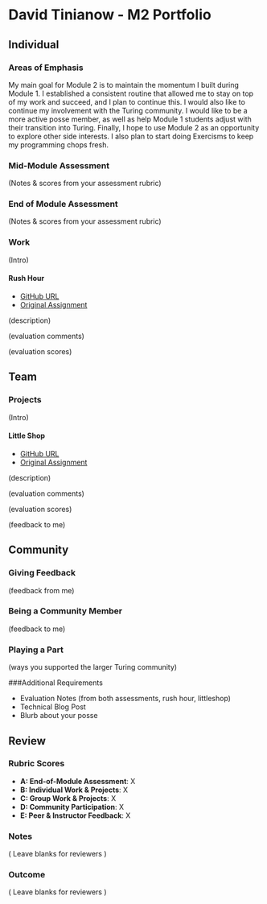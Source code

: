 # David Tinianow - M2 Portfolio
## Individual

### Areas of Emphasis

My main goal for Module 2 is to maintain the momentum I built during Module 1.  I established a consistent routine that allowed me to stay on top of my work and succeed, and I plan to continue this.  I would also like to continue my involvement with the Turing community.  I would like to be a more active posse member, as well as help Module 1 students adjust with their transition into Turing.  Finally, I hope to use Module 2 as an opportunity to explore other side interests.  I also plan to start doing Exercisms to keep my programming chops fresh.  

### Mid-Module Assessment

(Notes & scores from your assessment rubric)

### End of Module Assessment

(Notes & scores from your assessment rubric)

### Work

(Intro)

#### Rush Hour

* [GitHub URL]()
* [Original Assignment]()

(description)

(evaluation comments)

(evaluation scores)

## Team

### Projects

(Intro)

#### Little Shop

* [GitHub URL]()
* [Original Assignment]()

(description)

(evaluation comments)

(evaluation scores)

(feedback to me)

## Community

### Giving Feedback

(feedback from me)

### Being a Community Member

(feedback to me)

### Playing a Part

(ways you supported the larger Turing community)

###Additional Requirements
* Evaluation Notes (from both assessments, rush hour, littleshop)
* Technical Blog Post
* Blurb about your posse


## Review

### Rubric Scores

* **A: End-of-Module Assessment**: X
* **B: Individual Work & Projects**: X
* **C: Group Work & Projects**: X
* **D: Community Participation**: X
* **E: Peer & Instructor Feedback**: X

### Notes

( Leave blanks for reviewers )

### Outcome

( Leave blanks for reviewers )
